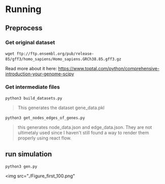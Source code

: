 # Running

## Preprocess
### Get original dataset

`wget ftp://ftp.ensembl.org/pub/release-85/gff3/homo_sapiens/Homo_sapiens.GRCh38.85.gff3.gz`

Read more about it here: https://www.toptal.com/python/comprehensive-introduction-your-genome-scipy

### Get intermediate files
`python3 build_datasets.py`

> This generates the dataset gene_data.pkl

`python3 get_nodes_edges_of_genes.py`

> this generates node_data.json and edge_data.json. They are not ultimetaly used since I haven't still found a way to render them properly using react flow.

## run simulation
`python3 gen.py`

<img src="./Figure_first_100.png"</img>
